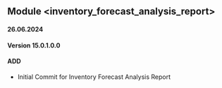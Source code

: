 ## Module <inventory_forecast_analysis_report>

#### 26.06.2024
#### Version 15.0.1.0.0
#### ADD
- Initial Commit for Inventory Forecast Analysis Report
